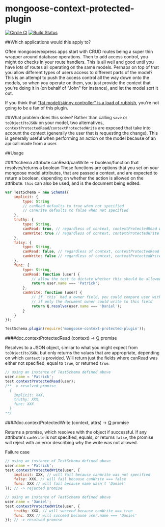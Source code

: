 mongoose-context-protected-plugin
=================================

[![Circle CI](https://circleci.com/gh/pwmckenna/mongoose-context-protected-plugin.svg?style=svg)](https://circleci.com/gh/pwmckenna/mongoose-context-protected-plugin)
[![Build Status](https://travis-ci.org/pwmckenna/mongoose-context-protected-plugin.svg?branch=master)](https://travis-ci.org/pwmckenna/mongoose-context-protected-plugin)

##Which applications would this apply to?

Often mongoose/express apps start with CRUD routes being a super thin wrapper around database operations. Then to add access control, you might do checks in your route handlers. This is all well and good until you have lots of routes all operating on the same models. Perhaps on top of that you allow different types of users access to different parts of the model? This is an attempt to push the access control all the way down onto the models, so when you operate on them, you just provide the context that you're doing it in (on behalf of "John" for instance), and let the model sort it out.

If you think that ["fat model/skinny controller" is a load of rubbish](http://blog.joncairns.com/2013/04/fat-model-skinny-controller-is-a-load-of-rubbish), you're not going to be a fan of this plugin.


##What problem does this solve?
Rather than calling `save` or `toObject`/`toJSON` on your model, two alternatives, `contextProtectedRead`/`contextProtectedWrite` are exposed that take into account the context (generally the user that is requesting the change). This is generally useful when performing an action on the model because of an api call made from a user.

##Usage

####schema attribute canRead/canWrite -> boolean/function that resolves/returns a boolean
These functions are options that you set on your mongoose model attributes, that are passed a context, and are expected to return a boolean, depending on whether the action is allowed on the attribute. `this` can also be used, and is the document being edited.

```js
var TestSchema = new Schema({
    implicit: {
        type: String
        // canRead defaults to true when not specified
        // canWrite defaults to false when not specified
    },
    truthy: {
        type: String,
        canRead: true, // regardless of context, contextProtectedRead will return this value
        canWrite: true // regardless of context, contextProtectedWrite will allow writes to this attribute
    },
    falsy: {
        type: String,
        canRead: false, // regardless of context, contextProtectedRead will NOT return this value
        canWrite: false // regardless of context, contextProtectedWrite will NOT allow writes to this attribute
    },
    func: {
        type: String,
        canRead: function (user) {
            // allow the test to dictate whether this should be allowed or not
            return user.name === 'Patrick';
        },
        canWrite: function (user) {
            // if `this` had a owner field, you could compare user with this.owner
            // if only the document owner could write to this field
            return Q.resolve(user.name === 'Daniel');
        }
    }
});

TestSchema.plugin(require('mongoose-context-protected-plugin'));
```

####doc.contextProtectedRead (context) -> [Q](https://github.com/kriskowal/q) promise

Resolves to a JSON object, similar to what you might expect from `toObject`/`toJSON`, but only returns the values that are appropriate, depending on which `context` is provided. Will return just the fields where canRead was either not specified, equal to `true`, or returned `true`.

```js
// using an instance of TestSchema defined above
user.name = 'Patrick';
test.contextProtectedRead(user);
/** -> resolved promise
  {
    implicit: XXX,
    truthy: XXX,
    func: XXX
  }
**/
```

####doc.contextProtectedWrite (context, attrs) -> [Q](https://github.com/kriskowal/q) promise

Returns a promise, which resolves with the object if successful. If any attribute's `canWrite` is not specified, equals, or returns `false`, the promise will reject with an error describing why the write was not allowed.

Failure case
```js
// using an instance of TestSchema defined above
user.name = 'Patrick';
test.contextProtectedWrite(user, {
    implicit: XXX, // will fail because canWrite was not specified
    falsy: XXX, // will fail because canWrite === false
    func: XXX // will fail because name wasn't 'Daniel'
}); // -> rejected promise
```

```js
// using an instance of TestSchema defined above
user.name = 'Daniel';
test.contextProtectedWrite(user, {
    truthy: XXX, // will succeed because canWrite === true
    func: XXX // will succeed because user.name === 'Daniel'
}); // -> resolved promise
```
